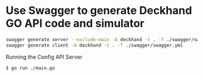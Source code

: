 # Use Swagger to generate Deckhand GO API code and simulator

```bash
swagger generate server --exclude-main -A deckhand -t . -f ./swagger/swagger.yml
swagger generate client -A deckhand -t . -f ./swagger/swagger.yml
```

Running the Config API Server

```bash
$ go run ./main.go
```
